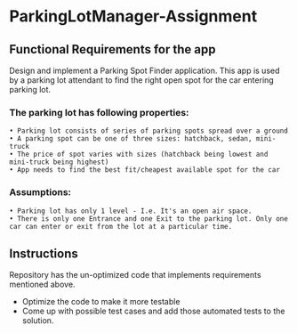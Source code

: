 # ParkingLotManager-Assignment

## Functional Requirements for the app
Design and implement a Parking Spot Finder application. This app is used by a parking lot attendant to find the right open spot for the car entering parking lot.

### The parking lot has following properties:
	• Parking lot consists of series of parking spots spread over a ground
	• A parking spot can be one of three sizes: hatchback, sedan, mini-truck
	• The price of spot varies with sizes (hatchback being lowest and mini-truck being highest)
	• App needs to find the best fit/cheapest available spot for the car

### Assumptions:
	• Parking lot has only 1 level - I.e. It's an open air space.
	• There is only one Entrance and one Exit to the parking lot. Only one car can enter or exit from the lot at a particular time.

## Instructions
Repository has the un-optimized code that implements requirements mentioned above.
* Optimize the code to make it more testable
* Come up with possible test cases and add those automated tests to the solution.
